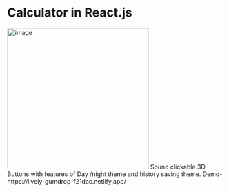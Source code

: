 # Calculator in React.js

<img width="328" alt="image" src="https://github.com/riyagoyal666/calculator/assets/98308048/dd548192-c2e9-4fbf-91a1-c87d6b202a2b">
Sound clickable 3D Buttons with features of Day /night theme and history saving theme.
Demo-https://lively-gumdrop-f21dac.netlify.app/


